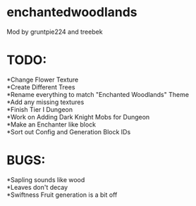 enchantedwoodlands
==================

Mod by gruntpie224 and treebek

TODO:
==================
*Change Flower Texture<br>
*Create Different Trees <br>
*Rename everything to match "Enchanted Woodlands" Theme <br>
*Add any missing textures <br>
*Finish Tier I Dungeon <br>
*Work on Adding Dark Knight Mobs for Dungeon <br>
*Make an Enchanter like block <br>
*Sort out Config and Generation Block IDs


BUGS:
==================
*Sapling sounds like wood <br>
*Leaves don't decay <br>
*Swiftness Fruit generation is a bit off <br>
